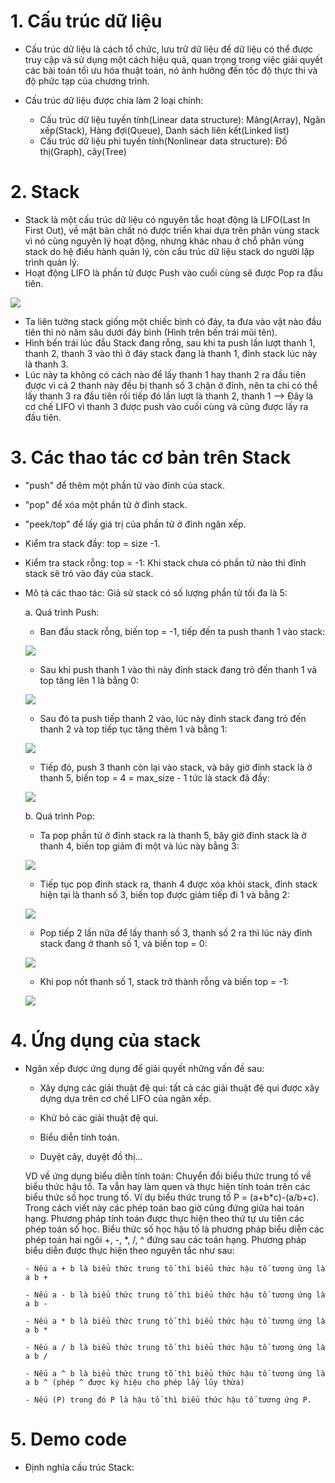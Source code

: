 # 1. Cấu trúc dữ liệu
- Cấu trúc dữ liệu là cách tổ chức, lưu trữ dữ liệu để dữ liệu có thể được truy cập và sử dụng một cách hiệu quả, quan trọng trong việc giải quyết các bài toán tối ưu hóa thuật toán, nó ảnh hưởng đến tốc độ thực thi và độ phức tạp của chương trình.
- Cấu trúc dữ liệu được chia làm 2 loại chính:

  - Cấu trúc dữ liệu tuyến tính(Linear data structure): Mảng(Array), Ngăn xếp(Stack), Hàng đợi(Queue), Danh sách liên kết(Linked list)
  - Cấu trúc dữ liệu phi tuyến tính(Nonlinear data structure): Đồ thị(Graph), cây(Tree)

# 2. Stack
- Stack là một cấu trúc dữ liệu có nguyên tắc hoạt động là LIFO(Last In First Out), về mặt bản chất nó được triển khai dựa trên phân vùng stack vì nó cùng nguyên lý hoạt động, nhưng khác nhau ở chỗ phân vùng stack do hệ điều hành quản lý, còn cấu trúc dữ liệu stack do người lập trình quản lý.
- Hoạt động LIFO là phần tử được Push vào cuối cùng sẽ được Pop ra đầu tiên. 

![](../image/9.%20Stack/image_0.jpg)

- Ta liên tưởng stack giống một chiếc bình có đáy, ta đưa vào vật nào đầu tiên thì nó năm sâu dưới đáy bình (Hình trên bến trái mũi tên).
- Hình bến trái lúc đầu Stack đang  rỗng, sau khi ta push lần lượt thanh 1, thanh 2, thanh 3 vào thì ở đáy stack đang là thanh 1, đỉnh stack lúc này là thanh 3.
- Lúc này ta không có cách nào để lấy thanh 1 hay thanh 2 ra đầu tiên được vì cả 2 thanh này đều bị thanh số 3 chặn ở đỉnh, nên ta chỉ có thể lấy thanh 3 ra đầu tiên rồi tiếp đó lần lượt là thanh 2, thanh 1 --> Đây là cơ chế LIFO vì thanh 3 được push vào cuối cùng và cũng được lấy ra đầu tiên.

# 3. Các thao tác cơ bản trên Stack
- "push" để thêm một phần tử vào đỉnh của stack.
- "pop" để xóa một phần tử ở đỉnh stack.
- "peek/top" để lấy giá trị của phần tử ở đỉnh ngăn xếp.
- Kiểm tra stack đầy: top = size -1.
- Kiểm tra stack rỗng: top = -1: Khi stack chưa có phần tử nào thì đỉnh stack sẽ trỏ vào đáy của stack.
- Mô tả các thao tác: Giả sử stack có số lượng phần tử tối đa là 5:
 
  a. Quá trình Push:

    - Ban đầu stack rỗng, biến top = -1, tiếp đến ta push thanh 1 vào stack:

    ![](../image/9.%20Stack/image_1.jpg)

    - Sau khi push thanh 1 vào thì này đỉnh stack đang trỏ đến thanh 1 và top tăng lên 1 là bằng 0:

    ![](../image/9.%20Stack/image_2.jpg)

    - Sau đó ta push tiếp thanh 2 vào, lúc này đỉnh stack đang trỏ đến thanh 2 và top tiếp tục tăng thêm 1 và bằng 1:

    ![](../image/9.%20Stack/image_3.jpg)

    - Tiếp đó, push 3 thanh còn lại vào stack, và bây giờ đỉnh stack là ở thanh 5, biến top = 4 = max_size - 1 tức là stack đã đầy:

    ![](../image/9.%20Stack/image_4.jpg)

  b. Quá trình Pop:

    -  Ta pop phần tử ở đỉnh stack ra là thanh 5, bây giờ đỉnh stack là ở thanh 4, biến top giảm đi một và lúc này bằng 3:

    ![](../image/9.%20Stack/image_5.jpg)

    - Tiếp tục pop đỉnh stack ra, thanh 4 được xóa khỏi stack, đỉnh stack hiện tại là thanh số 3, biến top được giảm tiếp đi 1 và bằng 2:

    ![](../image/9.%20Stack/image_6.jpg)

    - Pop tiếp 2 lần nữa để lấy thanh số 3, thanh số 2 ra thì lúc này đỉnh stack đang ở thanh số 1, và biến top = 0:

    ![](../image/9.%20Stack/image_7.jpg)

    - Khi pop nốt thanh số 1, stack trở thành rỗng và biến top = -1:

    ![](../image/9.%20Stack/image_8.jpg)

# 4. Ứng dụng của stack

- Ngăn xếp được ứng dụng để giải quyết những vấn đề sau:
  
  - Xây dựng các giải thuật đệ qui: tất cả các giải thuật đệ qui được xây dựng dựa trên cơ chế LIFO của ngăn xếp.

  - Khử bỏ các giải thuật đệ qui.
  
  - Biểu diễn tính toán.
 
  - Duyệt cây, duyệt đồ thị...

  VD về ứng dụng biểu diễn tính toán: Chuyển đổi biểu thức trung tố về biểu thức hậu tố. Ta vẫn hay làm quen và thực hiện tính toán trên các biểu thức số học trung tố. Ví dụ biểu thức trung tố P = (a+b*c)-(a/b+c). Trong cách viết này các phép toán bao giờ cũng đứng giữa hai toán hạng. Phương pháp tính toán được thực hiện theo thứ tự ưu tiên các phép toán số học. Biểu thức số học hậu tố là phương pháp biểu diễn các phép toán hai ngôi +, -, *, /, ^ đứng sau các toán hạng. Phương pháp biểu diễn được thực hiện theo nguyên tắc như sau:
  
      - Nếu a + b là biểu thức trung tố thì biểu thức hậu tố tương ứng là a b +
      
      - Nếu a - b là biểu thức trung tố thì biểu thức hậu tố tương ứng là a b -
      
      - Nếu a * b là biểu thức trung tố thì biểu thức hậu tố tương ứng là a b *
      
      - Nếu a / b là biểu thức trung tố thì biểu thức hậu tố tương ứng là a b /
      
      - Nếu a ^ b là biểu thức trung tố thì biểu thức hậu tố tương ứng là a b ^ (phép ^ được ký hiệu cho phép lấy lũy thừa)
      
      - Nếu (P) trong đó P là hậu tố thì biểu thức hậu tố tương ứng P.

# 5. Demo code

- Định nghĩa cấu trúc Stack:
